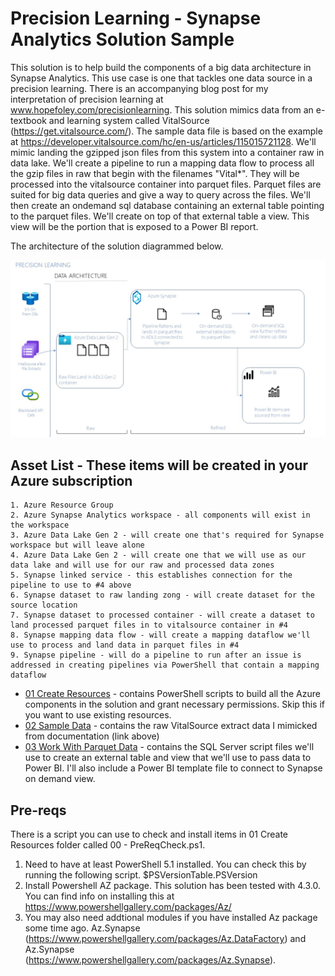 # Precision Learning - Synapse Analytics Solution Sample 

This solution is to help build the components of a big data architecture in Synapse Analytics.  This use case is one that tackles one data source in a precision learning.  There is an accompanying blog post for my interpretation of precision learning at www.hopefoley.com/precisionlearning.  This solution mimics data from an e-textbook and learning system called VitalSource (https://get.vitalsource.com/).  The sample data file is based on the example at https://developer.vitalsource.com/hc/en-us/articles/115015721128.  We'll mimic landing the gzipped json files from this system into a container raw in data lake.  We'll create a pipeline to run a mapping data flow to process all the gzip files in raw that begin with the filenames "Vital*".  They will be processed into the vitalsource container into parquet files.  Parquet files are suited for big data queries and give a way to query across the files.  We'll then create an ondemand sql database containing an external table pointing to the parquet files.  We'll create on top of that external table a view.  This view will be the portion that is exposed to a Power BI report.  
	
The architecture of the solution diagrammed below.  

![alt text](https://github.com/hfoley/EDU/blob/master/images/Hope%20Precision%20Learning2.jpg?raw=true)

## Asset List - These items will be created in your Azure subscription 
	1. Azure Resource Group
	2. Azure Synapse Analytics workspace - all components will exist in the workspace
	3. Azure Data Lake Gen 2 - will create one that's required for Synapse workspace but will leave alone 
	4. Azure Data Lake Gen 2 - will create one that we will use as our data lake and will use for our raw and processed data zones 
	5. Synapse linked service - this establishes connection for the pipeline to use to #4 above 
	6. Synapse dataset to raw landing zong - will create dataset for the source location 
	7. Synapse dataset to processed container - will create a dataset to land processed parquet files in to vitalsource container in #4
	8. Synapse mapping data flow - will create a mapping dataflow we'll use to process and land data in parquet files in #4
	9. Synapse pipeline - will do a pipeline to run after an issue is addressed in creating pipelines via PowerShell that contain a mapping dataflow
	
* [01 Create Resources](https://github.com/hfoley/PrecisionLearning/tree/main/01%20Create%20Resources)   - contains PowerShell scripts to build all the Azure components in the solution and grant necessary permissions. Skip this if you want to use existing resources.  
* [02 Sample Data](https://github.com/hfoley/PrecisionLearning/tree/main/02%20Sample%20Data)   - contains the raw VitalSource extract data I mimicked from documentation (link above)
 * [03 Work With Parquet Data](https://github.com/hfoley/PrecisionLearning/tree/main/03%20Work%20With%20Parquet%20Data)  - contains the SQL Server script files we'll use to create an external table and view that we'll use to pass data to Power BI.  I'll also include a Power BI template file to connect to Synapse on demand view.  

## Pre-reqs
There is a script you can use to check and install items in 01 Create Resources folder called 00 - PreReqCheck.ps1.  
1. Need to have at least PowerShell 5.1 installed.  You can check this by running the following script. 
	$PSVersionTable.PSVersion
2. Install Powershell AZ package.  This solution has been tested with 4.3.0.  You can find info on installing this at https://www.powershellgallery.com/packages/Az/
3. You may also need addtional modules if you have installed Az package some time ago.  Az.Synapse (https://www.powershellgallery.com/packages/Az.DataFactory) and Az.Synapse (https://www.powershellgallery.com/packages/Az.Synapse).  
	







		

	
	


